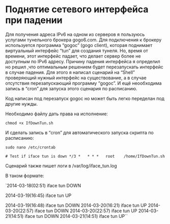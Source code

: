 # Поднятие сетевого интерфейса при падении

Для получения адреса IPv6 на одном из серверов я пользуюсь услугами тунельного брокера gogo6.com. Для подключения к брокеру используется программа “gogoc” (gogo client), которая поднимает виртуальный интерфейс “tun” для создания тунеля. Но, время от времени, этот интерфейс падает, что делает сервер более не доступным по IPv6 адресу.
Причину падения интерфейса я определил но решил ,что оптимальным решением будет перезапускать интерфейс в случае падения. Для этого я написал сценарий на “Shell” проверяющий нужный интерфейс на существование, а в случае отсутствия перезапускающий программу “gogoc”. И ещё неообходима запись в “cron” для запуска этого сценария по расписанию.

Код написан под перезапуск gogoc но может быть легко переделан под другие нужды.

Необходимо файлу дать права на исполнение:

`chmod +x IfDownTun.sh`

И сделать запись в “cron” для автоматического запуска скрипта по расписанию:

`sudo nano /etc/crontab`

`# Test if iface tun is down
*/3 *   * * *   root    /home/IfDownTun.sh`

Сценарий также пишет логи в /var/log/iface_tun.log

В таком формате:

`2014-03-18(02:51) iface tun DOWN

2014-03-19(16:45) iface tun UP

2014-03-19(16:48) iface tun DOWN
2014-03-20(16:21) iface tun UP
2014-03-20(22:57) iface tun DOWN
2014-03-20(22:57) iface tun UP
2014-03-21(14:51) iface tun DOWN
2014-03-21(14:51) iface tun UP``

